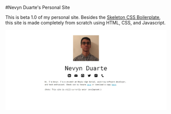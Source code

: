 #Nevyn Duarte's Personal Site

This is beta 1.0 of my personal site. Besides the [Skeleton CSS Boilerplate](https://www.getskeleton.com "Skeleton Homepage"), this site is made completely from scratch using HTML, CSS, and Javascript.

![A Screenshot of My Site](images/site.png)

